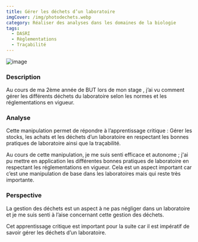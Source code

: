 ```yaml
---
title: Gérer les déchets d’un laboratoire
imgCover: /img/photodechets.webp
category: Réaliser des analyses dans les domaines de la biologie
tags:
  - DASRI
  - Règlementations
  - Traçabilité
---
```


![image](/img/photodechets.webp)

### Description

Au cours de ma 2ème année de BUT lors de mon stage , j’ai vu comment gérer les différents déchets du laboratoire selon les normes et les réglementations en vigueur.

### Analyse

Cette manipulation permet de répondre à l’apprentissage critique : Gérer les stocks, les achats et les déchets d’un laboratoire en respectant les bonnes pratiques de laboratoire ainsi que la traçabilité.

Au cours de cette manipulation, je me suis senti efficace et autonome ; j'ai pu mettre en application les différentes bonnes pratiques de laboratoire en respectant les réglementations en vigueur. Cela est un aspect important car c’est une manipulation de base dans les laboratoires mais qui reste très importante.

### Perspective

La gestion des déchets est un aspect à ne pas négliger dans un laboratoire et je me suis senti à l’aise concernant cette gestion des déchets.

Cet apprentissage critique est important pour la suite car il est impératif de savoir gérer les déchets d’un laboratoire.
